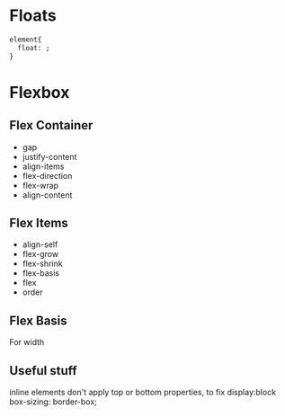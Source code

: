 # Floats

```html
element{
  float: ;
}
```

# Flexbox

## Flex Container
- gap
- justify-content
- align-items
- flex-direction
- flex-wrap
- align-content

## Flex Items
- align-self
- flex-grow
- flex-shrink
- flex-basis
- flex 
- order

## Flex Basis
For width

## Useful stuff
inline elements don't apply top or bottom properties, to fix display:block
box-sizing: border-box;
